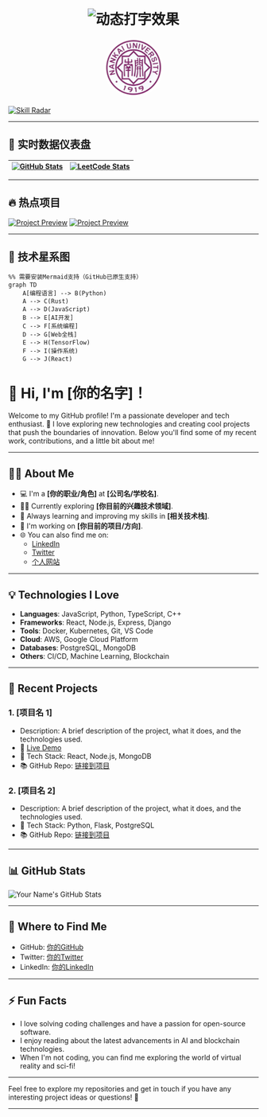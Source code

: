 <div align="center">
  <h1> 
    <img src="https://readme-typing-svg.demolab.com?font=Fira+Code&weight=600&size=30&duration=4000&pause=1000&color=43D9AD&center=true&vCenter=true&width=435&lines=你好，这里是LoveGump;echo+%22Hello+World%22;南开大学CS'23;" alt="动态打字效果" />
  </h1>

  <!-- 3D校徽旋转 -->
  <img src="https://github.com/LoveGump/LoveGump/blob/main/%E6%A0%A1%E5%BE%BD1.png" alt="nankai-3d" style="height: 120px; border-radius: 50%;" loading="lazy"/>
</div>

<!-- 动态技能雷达图 -->
[![Skill Radar](https://skillicons.dev/icons?i=py,tensorflow,react,rust,aws,linux&theme=dark&perline=6)](https://skillicons.dev)

---

## 🚀 实时数据仪表盘
<!-- 可交互数据面板 -->
| <a href="https://github.com/你的ID"><img src="https://denvercoder1-github-readme-stats.vercel.app/api?username=你的ID&show_icons=true&count_private=true&theme=react" alt="GitHub Stats" width="400"/></a> | <a href="https://leetcode.com/你的ID/"><img src="https://leetcard.jacoblin.cool/你的ID?theme=dark&font=Karma&ext=contest" alt="LeetCode Stats" width="300"/></a> |
| ------------- | ------------- |

---

## 🔥 热点项目
<!-- 带动态预览的项目卡片 -->
[![Project Preview](https://github-readme-stats.vercel.app/api/pin/?username=你的ID&repo=项目仓库名&theme=vision-friendly-dark)](https://github.com/你的ID/项目仓库名)
[![Project Preview](https://github-readme-stats.vercel.app/api/pin/?username=你的ID&repo=项目仓库名&theme=vision-friendly-dark)](https://github.com/你的ID/项目仓库名)

---

## 🌌 技术星系图
```mermaid
%% 需要安装Mermaid支持（GitHub已原生支持）
graph TD
    A[编程语言] --> B(Python)
    A --> C(Rust)
    A --> D(JavaScript)
    B --> E[AI开发]
    C --> F[系统编程]
    D --> G[Web全栈]
    E --> H(TensorFlow)
    F --> I(操作系统)
    G --> J(React)

```

# 👋 Hi, I'm [你的名字]！

Welcome to my GitHub profile! I'm a passionate developer and tech enthusiast. 🚀 I love exploring new technologies and creating cool projects that push the boundaries of innovation. Below you'll find some of my recent work, contributions, and a little bit about me!

---

## 🧑‍💻 About Me

- 💻 I'm a **[你的职业/角色]** at **[公司名/学校名]**.
- 🧑‍🔬 Currently exploring **[你目前的兴趣技术领域]**.
- 🌱 Always learning and improving my skills in **[相关技术栈]**.
- 🔭 I'm working on **[你目前的项目/方向]**.
- 🌐 You can also find me on:
  - [LinkedIn](https://www.linkedin.com/in/你的LinkedIn/)
  - [Twitter](https://twitter.com/你的Twitter)
  - [个人网站](https://你的个人网站链接)

---

## 💡 Technologies I Love

- **Languages**: JavaScript, Python, TypeScript, C++
- **Frameworks**: React, Node.js, Express, Django
- **Tools**: Docker, Kubernetes, Git, VS Code
- **Cloud**: AWS, Google Cloud Platform
- **Databases**: PostgreSQL, MongoDB
- **Others**: CI/CD, Machine Learning, Blockchain

---

## 🚀 Recent Projects

### 1. **[项目名 1]**
   - Description: A brief description of the project, what it does, and the technologies used.
   - 🔗 [Live Demo](https://你的项目链接)
   - 🔧 Tech Stack: React, Node.js, MongoDB
   - 📚 GitHub Repo: [链接到项目](https://github.com/你的用户名/项目名称)

### 2. **[项目名 2]**
   - Description: A brief description of the project, what it does, and the technologies used.
   - 🔧 Tech Stack: Python, Flask, PostgreSQL
   - 📚 GitHub Repo: [链接到项目](https://github.com/你的用户名/项目名称)

---

## 📊 GitHub Stats

![Your Name's GitHub Stats](https://github-readme-stats.vercel.app/api?username=你的GitHub用户名&show_icons=true&count_private=true&hide_title=true&theme=radical)

---

## 📍 Where to Find Me

- GitHub: [你的GitHub](https://github.com/你的用户名)
- Twitter: [你的Twitter](https://twitter.com/你的Twitter)
- LinkedIn: [你的LinkedIn](https://www.linkedin.com/in/你的LinkedIn)

---

## ⚡ Fun Facts

- I love solving coding challenges and have a passion for open-source software.
- I enjoy reading about the latest advancements in AI and blockchain technologies.
- When I'm not coding, you can find me exploring the world of virtual reality and sci-fi!

---

Feel free to explore my repositories and get in touch if you have any interesting project ideas or questions! 👾

---

